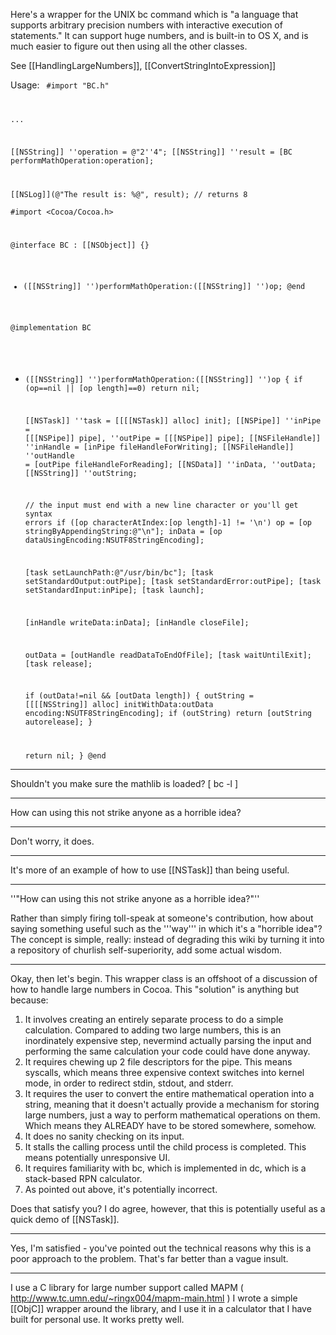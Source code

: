 

Here's a wrapper for the UNIX bc command which is "a language that supports arbitrary precision numbers with interactive execution of statements." It can support huge numbers, and is built-in to OS X, and is much easier to figure out then using all the other classes.

See [[HandlingLargeNumbers]], [[ConvertStringIntoExpression]]

Usage:
<code>
#import "BC.h"

...

[[NSString]] ''operation = @"2''4";
[[NSString]] ''result = [BC performMathOperation:operation];

[[NSLog]](@"The result is: %@", result); // returns 8
</code>

<code>#import <Cocoa/Cocoa.h>

@interface BC : [[NSObject]] {}
+ ([[NSString]] '')performMathOperation:([[NSString]] '')op;
@end

@implementation BC
+ ([[NSString]] '')performMathOperation:([[NSString]] '')op
{
	if (op==nil || [op length]==0)
		return nil;
	
	[[NSTask]] ''task = [[[[NSTask]] alloc] init];
	[[NSPipe]] ''inPipe = [[[NSPipe]] pipe], ''outPipe = [[[NSPipe]] pipe];
	[[NSFileHandle]] ''inHandle = [inPipe fileHandleForWriting];
	[[NSFileHandle]] ''outHandle = [outPipe fileHandleForReading];
	[[NSData]] ''inData, ''outData;
	[[NSString]] ''outString;
	
	// the input must end with a new line character or you'll get syntax errors
	if ([op characterAtIndex:[op length]-1] != '\n')
		op = [op stringByAppendingString:@"\n"];
	inData = [op dataUsingEncoding:NSUTF8StringEncoding];
	
	[task setLaunchPath:@"/usr/bin/bc"];
	[task setStandardOutput:outPipe];
	[task setStandardError:outPipe];
	[task setStandardInput:inPipe];
	[task launch];
	
	[inHandle writeData:inData];
	[inHandle closeFile];
	
	outData = [outHandle readDataToEndOfFile];
	[task waitUntilExit];
	[task release];
	
	if (outData!=nil && [outData length])
	{
		outString = [[[[NSString]] alloc] initWithData:outData
			encoding:NSUTF8StringEncoding];
		if (outString)
			return [outString autorelease];
	}
	
	return nil;
}
@end</code>

----

Shouldn't you make sure the mathlib is loaded? [ bc -l ]

----

How can using this not strike anyone as a horrible idea?

----
Don't worry, it does.

----
It's more of an example of how to use [[NSTask]] than being useful.

----

''"How can using this not strike anyone as a horrible idea?"''

Rather than simply firing toll-speak at someone's contribution, how about saying something useful such as the '''way''' in which it's a "horrible idea"? The concept is simple, really: instead of degrading this wiki by turning it into a repository of churlish self-superiority, add some actual wisdom.

----
Okay, then let's begin.  This wrapper class is an offshoot of a discussion of how to handle large numbers in Cocoa.  This "solution" is anything but because:
1) It involves creating an entirely separate process to do a simple calculation.  Compared to adding two large numbers, this is an inordinately expensive step, nevermind actually parsing the input and performing the same calculation your code could have done anyway.
2) It requires chewing up 2 file descriptors for the pipe.  This means syscalls, which means three expensive context switches into kernel mode, in order to redirect stdin, stdout, and stderr.
3) It requires the user to convert the entire mathematical operation into a string, meaning that it doesn't actually provide a mechanism for storing large numbers, just a way to perform mathematical operations on them.  Which means they ALREADY have to be stored somewhere, somehow.
4) It does no sanity checking on its input.
5) It stalls the calling process until the child process is completed.  This means potentially unresponsive UI.
6) It requires familiarity with bc, which is implemented in dc, which is a stack-based RPN calculator.
7) As pointed out above, it's potentially incorrect.

Does that satisfy you?  I do agree, however, that this is potentially useful as a quick demo of [[NSTask]].

----

Yes, I'm satisfied - you've pointed out the technical reasons why this is a poor approach to the problem. That's far better than a vague insult.

----
I use a C library for large number support called MAPM ( http://www.tc.umn.edu/~ringx004/mapm-main.html )
I wrote a simple [[ObjC]] wrapper around the library, and I use it in a calculator that I have built for personal use.  It works pretty well.